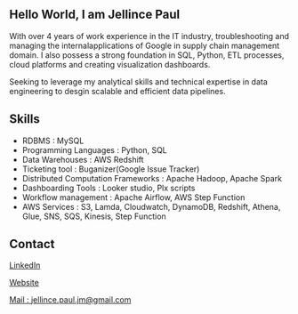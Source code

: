 ## Hello World, I am Jellince Paul

With over 4 years of work experience in the IT industry, troubleshooting and managing the internalapplications of Google in supply chain management domain. I also possess a strong foundation in SQL, Python, ETL processes, cloud platforms and creating visualization dashboards.

Seeking to leverage my analytical skills and technical expertise in data engineering to desgin scalable and efficient data pipelines.

## Skills
 * RDBMS : MySQL
 * Programming Languages : Python, SQL
 * Data Warehouses : AWS Redshift
 * Ticketing tool : Buganizer(Google Issue Tracker)
 * Distributed Computation Frameworks : Apache Hadoop, Apache Spark
 * Dashboarding Tools : Looker studio, Plx scripts
 * Workflow management : Apache Airflow, AWS Step Function
 * AWS Services : S3, Lamda, Cloudwatch, DynamoDB, Redshift, Athena, Glue, SNS, SQS, Kinesis, Step Function
 
 
 ## Contact
 [LinkedIn](https://www.linkedin.com/in/jellince-paul-j-m-a22172364/)
 
 [Website](https://sites.google.com/view/dataengineernoob/home)
 
 [Mail : jellince.paul.jm@gmail.com](https://www.gmail.com)
 
